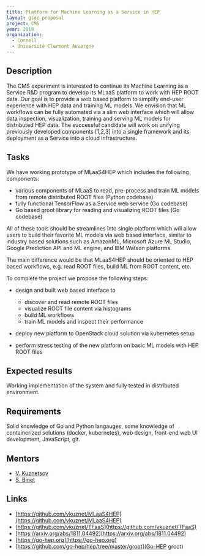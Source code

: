 ```yaml
---
title: Platform for Machine Learning as a Service in HEP
layout: gsoc_proposal
project: CMS
year: 2019
organization: 
  - Cornell
  - Université Clermont Auvergne
---
```


## Description

The CMS experiment is interested to continue its Machine Learning as a Service
R&D program to develop its MLaaS platform to work with HEP ROOT data. Our goal is
to provide a web based platform to simplify end-user experience with HEP
data and training ML models. We envision that ML workflows can be fully
automated via a slim web interface which will allow data inspection, visualization,
training and serving ML models for distributed HEP data. The successful
candidate will work on unifying previously developed components [1,2,3] into
a single framework and its deployment as a Service into a cloud infrastructure.

## Tasks

We have working prototype of MLaaS4HEP which includes the following components:

  * various components of MLaaS to read, pre-process and train ML models
    from remote distributed ROOT files (Python codebase)
  * fully functional TensorFlow as a Service web service (Go codebase)
  * Go based groot library for reading and visualizing ROOT files (Go codebase)

All of these tools should be streamlines into single platform which will allow
users to build their favorite ML models via web based interface, similar to
industry based solutions such as AmazonML, Microsoft Azure ML Studio, Google
Prediction API and ML engine, and IBM Watson platforms.

The main difference would be that MLaaS4HEP should be oriented to HEP
based workflows, e.g. read ROOT files, build ML from ROOT content, etc.

To complete the project we propose the following steps:

  * design and built web based interface to

    * discover and read remote ROOT files
    * visualize ROOT file content via histograms
    * build ML workflows
    * train ML models and inspect their performance

  * deploy new platform to OpenStack cloud solution via kubernetes setup
  * perform stress testing of the new platform on basic ML models with HEP ROOT
    files

## Expected results
Working implementation of the system and fully tested in distributed environment.

## Requirements
Solid knowledge of Go and Python langauges, some knowledge of containerized
solutions (docker, kubernetes), web design, front-end web UI development, JavaScript, git.

## Mentors 
  * [V. Kuznetsov](mailto:vkuznet@gmail.com)
  * [S. Binet](mailto:binet@cern.ch)

## Links
  * [https://github.com/vkuznet/MLaaS4HEP](https://github.com/vkuznet/MLaaS4HEP)
  * [https://github.com/vkuznet/TFaaS](https://github.com/vkuznet/TFaaS)
  * [https://arxiv.org/abs/1811.04492](https://arxiv.org/abs/1811.04492)
  * [https://go-hep.org](https://go-hep.org)
  * [https://github.com/go-hep/hep/tree/master/groot](Go-HEP groot)
